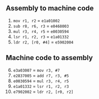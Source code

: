 Assembly to machine code
---
1. `mov r1, r2` = `e1a01002`
2. `sub r8, r6, r3` = `e0468003`
3. `mul r3, r4, r5` = `e0030594`
4. `lsr r1, r2, r3` = `e1a01332`
5. `ldr r2, [r0, #4]` = `e5902004`

Machine code to assembly
---
6. `e3a03007` = `mov r3, #7`
7. `e2837005` = `add r7, r3, #5`
8. `e0030594` = `mul r3, r4, r5`
9. `e1a01332` = `lsr r1, r2, r3`
10. `e7902002` = `ldr r2, [r0, r2]`
